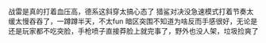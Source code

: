 战雷是真的打着血压高，德系这斜穿太搞心态了
猎鲨对决没急速模式打着节奏太缓太慢吞吞了，一蹲蹲半天，不太fun
暗区突围不知道为啥反而手感很好，无论是还是玩家都不吃突脸，手枪喷子直接莽脸上就完事了，野外也没人架，垃圾捡爽了